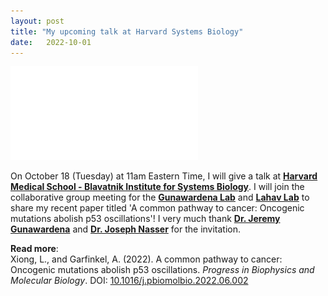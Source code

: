 ```yaml
---
layout: post
title: "My upcoming talk at Harvard Systems Biology"
date:   2022-10-01 
---
```


![Harvard_Talk](/images/Harvard_Talk.pdf)

On October 18 (Tuesday) at 11am Eastern Time, I will give a talk at [**Harvard Medical School - Blavatnik Institute for Systems Biology**](https://sysbio.med.harvard.edu). I will join the collaborative group meeting for the [**Gunawardena Lab**](https://vcp.med.harvard.edu) and [**Lahav Lab**](https://www.lahavlab.com) to share my recent paper titled 'A common pathway to cancer: Oncogenic mutations abolish p53 oscillations'! I very much thank [**Dr. Jeremy Gunawardena**](https://sysbio.med.harvard.edu/jeremy-gunawardena) and [**Dr. Joseph Nasser**](https://connects.catalyst.harvard.edu/Profiles/display/Person/200753) for the invitation. 

**Read more**: \
Xiong, L., and Garfinkel, A. (2022). A common pathway to cancer: Oncogenic mutations abolish p53 oscillations. *Progress in Biophysics and Molecular Biology*. DOI: [10.1016/j.pbiomolbio.2022.06.002](https://doi.org/10.1016/j.pbiomolbio.2022.06.002)